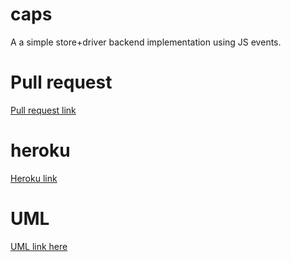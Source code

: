 # caps
A a simple store+driver backend implementation using JS events.

# Pull request
[Pull request link](https://github.com/Suhaib-Ersan/caps/pull/5)

# heroku
[Heroku link](https://class11-13.herokuapp.com/)

# UML
[UML link here](https://i.imgur.com/eB8loMt.png)